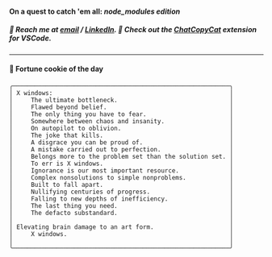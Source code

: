 #### On a quest to catch 'em all: *node_modules edition*

##### :calling: Reach me at **[email](mailto:johannes@stenmark.in)** ***/*** **[LinkedIn](https://www.linkedin.com/in/johannes-stenmark)**.  :feet: Check out the [ChatCopyCat](https://github.com/jstenmark/ChatCopyCat) extension for VSCode.

---
#### :cookie: Fortune cookie of the day
```smalltalk
╭────────────────────────────────────────────────────────────╮
│ X windows:                                                 │
│     The ultimate bottleneck.                               │
│     Flawed beyond belief.                                  │
│     The only thing you have to fear.                       │
│     Somewhere between chaos and insanity.                  │
│     On autopilot to oblivion.                              │
│     The joke that kills.                                   │
│     A disgrace you can be proud of.                        │
│     A mistake carried out to perfection.                   │
│     Belongs more to the problem set than the solution set. │
│     To err is X windows.                                   │
│     Ignorance is our most important resource.              │
│     Complex nonsolutions to simple nonproblems.            │
│     Built to fall apart.                                   │
│     Nullifying centuries of progress.                      │
│     Falling to new depths of inefficiency.                 │
│     The last thing you need.                               │
│     The defacto substandard.                               │
│                                                            │
│ Elevating brain damage to an art form.                     │
│     X windows.                                             │
│                                                            │
╰────────────────────────────────────────────────────────────╯
```
